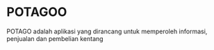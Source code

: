 # POTAGOO
POTAGO adalah aplikasi yang dirancang untuk memperoleh informasi, penjualan dan pembelian kentang
